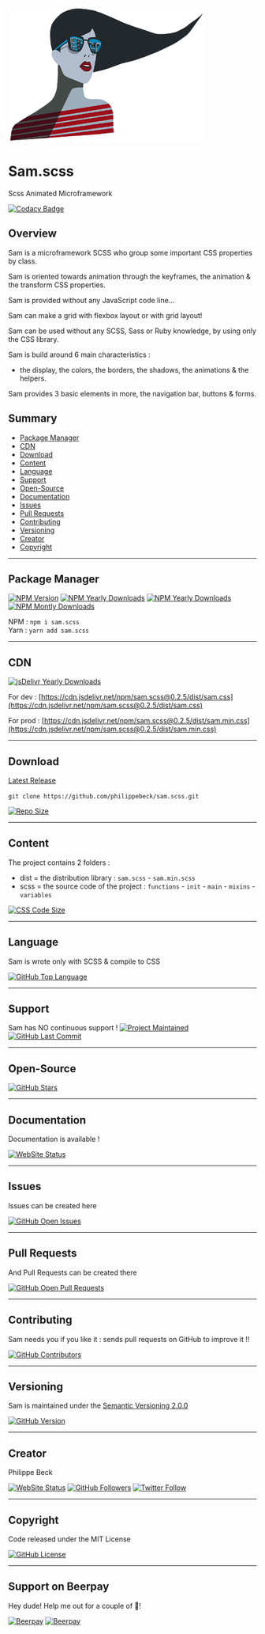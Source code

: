 [![Sam Logo](img/sam.png)](https://github.com/philippebeck/sam.scss)

# Sam.scss

Scss Animated Microframework

[![Codacy Badge](https://api.codacy.com/project/badge/Grade/ff25dbb7f1b94cd980b78a8238fbc296)](https://www.codacy.com/app/philippebeck/sam.scss?utm_source=github.com&amp;utm_medium=referral&amp;utm_content=philippebeck/sam.scss&amp;utm_campaign=Badge_Grade)

## Overview

Sam is a microframework SCSS who group some important CSS properties by class.

Sam is oriented towards animation through the keyframes, the animation & the transform CSS properties.

Sam is provided without any JavaScript code line...

Sam can make a grid with flexbox layout or with grid layout!

Sam can be used without any SCSS, Sass or Ruby knowledge, by using only the CSS library.

Sam is build around 6 main characteristics :
-   the display, the colors, the borders, the shadows, the animations & the helpers.  

Sam provides 3 basic elements in more, the navigation bar, buttons & forms.

## Summary

-   [Package Manager](#package-manager)  
-   [CDN](#cdn)  
-   [Download](#download)  
-   [Content](#content)  
-   [Language](#language)  
-   [Support](#support)  
-   [Open-Source](#open-source)  
-   [Documentation](#documentation)  
-   [Issues](#issues)  
-   [Pull Requests](#pull-requests)  
-   [Contributing](#contributing)  
-   [Versioning](#versioning)  
-   [Creator](#creator)  
-   [Copyright](#copyright)  

---

## Package Manager

[![NPM Version](https://img.shields.io/npm/v/sam.scss.svg?label=NPM)](https://www.npmjs.com/package/sam.scss)
[![NPM Yearly Downloads](https://img.shields.io/npm/dt/sam.scss.svg?label=Downloads)](https://www.npmjs.com/package/sam.scss)
[![NPM Yearly Downloads](https://img.shields.io/npm/dy/sam.scss.svg?label=Yearly+Downloads)](https://www.npmjs.com/package/sam.scss)
[![NPM Montly Downloads](https://img.shields.io/npm/dm/sam.scss.svg?label=Montly+Downloads)](https://www.npmjs.com/package/sam.scss)

NPM : `npm i sam.scss`  
Yarn : `yarn add sam.scss`    

---

## CDN

[![jsDelivr Yearly Downloads](https://img.shields.io/jsdelivr/npm/hy/sam.scss.svg?label=jsDelivr+Yearly+Downloads)](https://www.jsdelivr.com/package/npm/sam.scss)

For dev :
[https://cdn.jsdelivr.net/npm/sam.scss@0.2.5/dist/sam.css](https://cdn.jsdelivr.net/npm/sam.scss@0.2.5/dist/sam.css)

For prod :
[https://cdn.jsdelivr.net/npm/sam.scss@0.2.5/dist/sam.min.css](https://cdn.jsdelivr.net/npm/sam.scss@0.2.5/dist/sam.min.css)

---

## Download

[Latest Release](https://github.com/philippebeck/sam.scss/releases)  

`git clone https://github.com/philippebeck/sam.scss.git`  
  
[![Repo Size](https://img.shields.io/github/repo-size/philippebeck/sam.scss.svg?label=Repo+Size)](https://github.com/philippebeck/sam.scss/tree/master)

---

## Content

The project contains 2 folders :  
-   dist = the distribution library : `sam.scss` - `sam.min.scss`  
-   scss = the source code of the project : `functions` - `init` - `main` - `mixins` - `variables`  

[![CSS Code Size](https://img.shields.io/github/languages/code-size/philippebeck/sam.scss.svg?label=Code+Size)](https://github.com/philippebeck/sam.scss/tree/master)

---

## Language

Sam is wrote only with SCSS & compile to CSS

[![GitHub Top Language](https://img.shields.io/github/languages/top/philippebeck/sam.scss.svg?label=CSS)](https://github.com/philippebeck/sam.scss)

---

## Support

Sam has NO continuous support !
[![Project Maintained](https://img.shields.io/maintenance/no/2019.svg?label=Maintained)](https://github.com/philippebeck/sam.scss)
[![GitHub Last Commit](https://img.shields.io/github/last-commit/philippebeck/sam.scss.svg?label=Last+Commit)](https://github.com/philippebeck/sam.scss/commits/master)

---

## Open-Source

[![GitHub Stars](https://img.shields.io/github/stars/philippebeck/sam.scss.svg?label=GitHub+:+sam.scss+|+Stars)](https://github.com/philippebeck/sam.scss)

---

## Documentation

Documentation is available !

[![WebSite Status](https://img.shields.io/website-up-down-green-red/https/github.com/philippebeck/sam.scss/wiki.svg?label=Documentation)](https://github.com/philippebeck/sam.scss/wiki)

---

## Issues

Issues can be created here

[![GitHub Open Issues](https://img.shields.io/github/issues/philippebeck/sam.scss.svg?label=Issues)](https://github.com/philippebeck/sam.scss/issues)

---

## Pull Requests

And Pull Requests can be created there

[![GitHub Open Pull Requests](https://img.shields.io/github/issues-pr/philippebeck/sam.scss.svg?label=Pull+Requests)](https://github.com/philippebeck/sam.scss/pulls)

---

## Contributing

Sam needs you if you like it : sends pull requests on GitHub to improve it !!

[![GitHub Contributors](https://img.shields.io/github/contributors/philippebeck/sam.scss.svg?label=Contributors)](https://github.com/philippebeck/sam.scss/graphs/contributors)

---

## Versioning

Sam is maintained under the [Semantic Versioning 2.0.0](https://semver.org)

[![GitHub Version](https://img.shields.io/github/tag/philippebeck/sam.scss.svg?label=Version)](https://github.com/philippebeck/sam.scss/blob/master/composer.json)

---

## Creator

Philippe Beck

[![WebSite Status](https://img.shields.io/website-up-down-green-red/https/philippebeck.net.svg?label=https://philippebeck.net)](https://philippebeck.net)
[![GitHub Followers](https://img.shields.io/github/followers/philippebeck.svg?label=GitHub+:+philippebeck+|+Followers)](https://github.com/philippebeck)
[![Twitter Follow](https://badgen.net/twitter/follow/philippepjbeck)](https://twitter.com/philippepjbeck)

---

## Copyright

Code released under the MIT License

[![GitHub License](https://img.shields.io/github/license/philippebeck/sam.scss.svg?label=License)](https://github.com/philippebeck/sam.scss/blob/master/LICENSE)

---

## Support on Beerpay

Hey dude! Help me out for a couple of :beers:!

[![Beerpay](https://beerpay.io/philippebeck/sam.scss/badge.svg?style=beer-square)](https://beerpay.io/philippebeck/sam.scss)
[![Beerpay](https://beerpay.io/philippebeck/sam.scss/make-wish.svg?style=flat-square)](https://beerpay.io/philippebeck/sam.scss?focus=wish)
